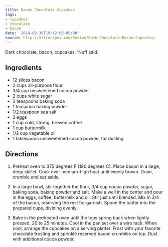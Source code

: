 ```yaml
---
title: Bacon Chocolate Cupcakes
tags:
- cupcakes
- chocolate
- bacon
date: '2014-08-30T19:42:00-05:00'
source: http://allrecipes.com/Recipe/Dark-Chocolate-Bacon-Cupcakes/
---
```

Dark chocolate, bacon, cupcakes. 'Nuff said.


## Ingredients

* 12 slices bacon
* 2 cups all-purpose flour
*  3/4 cup unsweetened cocoa powder
* 2 cups white sugar
* 2 teaspoons baking soda
* 1 teaspoon baking powder
* 1/2 teaspoon sea salt
* 2 eggs
* 1 cup cold, strong, brewed coffee
* 1 cup buttermilk
* 1/2 cup vegetable oil
* 1 tablespoon unsweetened cocoa powder, for dusting

## Directions

1. Preheat oven to 375 degrees F (190 degrees C). Place bacon in a
large, deep skillet. Cook over medium-high heat until evenly
brown. Drain, crumble and set aside.

2. In a large bowl, stir together the flour, 3/4 cup cocoa powder,
sugar, baking soda, baking powder and salt. Make a well in the center
and pour in the eggs, coffee, buttermilk and oil. Stir just until
blended. Mix in 3/4 of the bacon, reserving the rest for garnish. Spoon
the batter into the prepared cups, dividing evenly. 

3. Bake in the preheated oven until the tops spring back when lightly
pressed, 20 to 25 minutes. Cool in the pan set over a wire rack. When
cool, arrange the cupcakes on a serving platter. Frost with your
favorite chocolate frosting and sprinkle reserved bacon crumbles on
top. Dust with additional cocoa powder.
